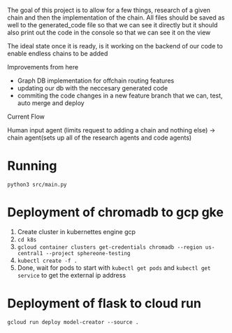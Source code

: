
The goal of this project is to allow for a few things, research of a given chain and then the implementation of the chain. All files should be saved as well to the generated_code file so that we can see it directly but it should also print out the code in the console so that we can see it on the view

The ideal state once it is ready, is it working on the backend of our code to enable endless chains to be added 

Improvements from here
- Graph DB implementation for offchain routing features
- updating our db with the neccesary generated code
- commiting the code changes in a new feature branch that we can, test, auto merge and deploy

Current Flow

Human input agent (limits request to adding a chain and nothing else) -> chain agent(sets up all of the research agents and code agents)

# Running

`python3 src/main.py`


# Deployment of chromadb to gcp gke

1. Create cluster in kubernettes engine gcp
2. `cd k8s`
3.  `gcloud container clusters get-credentials chromadb --region us-central1 --project sphereone-testing`
4. `kubectl create -f .`
5. Done, wait for pods to start with `kubectl get pods` and `kubectl get service` to get the external ip address

# Deployment of flask to cloud run

`gcloud run deploy model-creator --source .`
